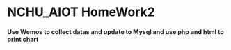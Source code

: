 # NCHU_AIOT HomeWork2
#### Use Wemos to collect datas and update to Mysql and use php and html to print chart
